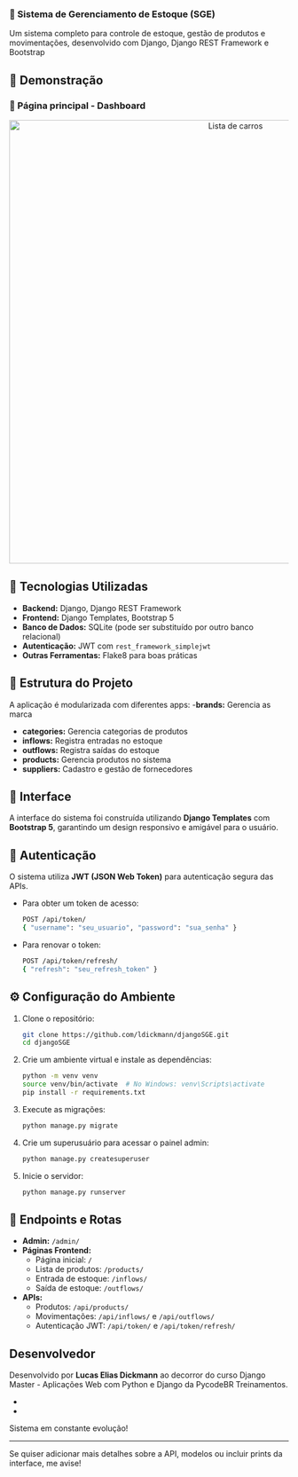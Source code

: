 ### 🏬 Sistema de Gerenciamento de Estoque (SGE)

Um sistema completo para controle de estoque, gestão de produtos e movimentações, desenvolvido com Django, Django REST Framework e Bootstrap

## 🎨 Demonstração  

### 📌 Página principal - Dashboard
<div align="center">
  <img src="https://github.com/user-attachments/assets/a3f1cbd1-7eee-4d4b-b5b7-e992db69fe71" alt="Lista de carros" width="800">
</div>


## 🚀 Tecnologias Utilizadas
- **Backend:** Django, Django REST Framework 
- **Frontend:** Django Templates, Bootstrap 5
- **Banco de Dados:** SQLite (pode ser substituído por outro banco relacional)
- **Autenticação:** JWT com `rest_framework_simplejwt`
- **Outras Ferramentas:** Flake8 para boas práticas

## 📂 Estrutura do Projeto  
A aplicação é modularizada com diferentes apps:
-**brands:** Gerencia as marca
- **categories:** Gerencia categorias de produtos  
- **inflows:** Registra entradas no estoque  
- **outflows:** Registra saídas do estoque  
- **products:** Gerencia produtos no sistema  
- **suppliers:** Cadastro e gestão de fornecedores  

## 🎨 Interface  
A interface do sistema foi construída utilizando **Django Templates** com **Bootstrap 5**, garantindo um design responsivo e amigável para o usuário.  

## 🔑 Autenticação  
O sistema utiliza **JWT (JSON Web Token)** para autenticação segura das APIs.  
- Para obter um token de acesso:  
  ```bash
  POST /api/token/  
  { "username": "seu_usuario", "password": "sua_senha" }
  ```  
- Para renovar o token:  
  ```bash
  POST /api/token/refresh/  
  { "refresh": "seu_refresh_token" }
  ```  

## ⚙️ Configuração do Ambiente  
1. Clone o repositório:  
   ```bash
   git clone https://github.com/ldickmann/djangoSGE.git
   cd djangoSGE
   ```  
2. Crie um ambiente virtual e instale as dependências:  
   ```bash
   python -m venv venv
   source venv/bin/activate  # No Windows: venv\Scripts\activate
   pip install -r requirements.txt
   ```  
3. Execute as migrações:  
   ```bash
   python manage.py migrate
   ```  
4. Crie um superusuário para acessar o painel admin:  
   ```bash
   python manage.py createsuperuser
   ```  
5. Inicie o servidor:  
   ```bash
   python manage.py runserver
   ```  

## 🔗 Endpoints e Rotas
- **Admin:** `/admin/`
- **Páginas Frontend:**
  - Página inicial: `/`
  - Lista de produtos: `/products/`
  - Entrada de estoque: `/inflows/`
  - Saída de estoque: `/outflows/`
- **APIs:**
  - Produtos: `/api/products/`
  - Movimentações: `/api/inflows/` e `/api/outflows/`
  - Autenticação JWT: `/api/token/` e `/api/token/refresh/`

## Desenvolvedor
Desenvolvido por **Lucas Elias Dickmann** ao decorror do curso Django Master - Aplicações Web com Python e Django da PycodeBR Treinamentos.

-
-

Sistema em constante evolução!

---

Se quiser adicionar mais detalhes sobre a API, modelos ou incluir prints da interface, me avise!
